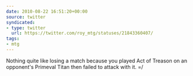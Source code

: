 ```yaml
---
date: 2010-08-22 16:51:20+00:00
source: twitter
syndicated:
- type: twitter
  url: https://twitter.com/roy_mtg/statuses/21843360407/
tags:
- mtg
---
```


Nothing quite like losing a match because you played Act of Treason on an opponent's Primeval Titan then failed to attack with it. =/